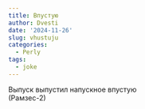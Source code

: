 ```yaml
---
title: Впустую
author: Dvesti
date: '2024-11-26'
slug: vhustuju
categories:
  - Perly
tags:
  - joke
---
```


Выпуск выпустил напускное впустую  
(Рамзес-2)
